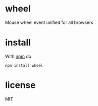 # wheel

Mouse wheel event unified for all browsers

# install

With [npm](https://npmjs.org) do:

```
npm install wheel
```

# license

MIT
